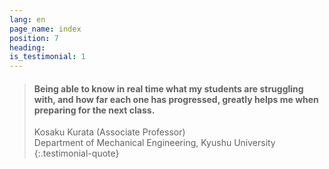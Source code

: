 ```yaml
---
lang: en
page_name: index
position: 7
heading:
is_testimonial: 1
---
```


> #### Being able to know in real time what my students are struggling with, and how far each one has progressed, greatly helps me when preparing for the next class.
> Kosaku Kurata (Associate Professor)<br>
> Department of Mechanical Engineering, Kyushu University
{:.testimonial-quote}
